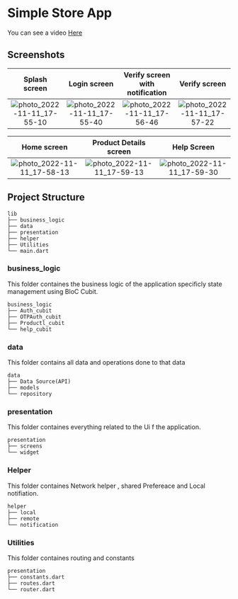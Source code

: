 # **Simple Store App**

You can see a video [Here]()

## Screenshots

  Splash screen                 |   Login screen        |  Verify screen with notification | Verify screen 
:-------------------------:|:-------------------------:|:-------------------------:|:-------------------------:
![photo_2022-11-11_17-55-10](https://user-images.githubusercontent.com/55716560/201379416-9a3911cc-af04-4289-acbf-e1cda55e5c7a.jpg)|![photo_2022-11-11_17-55-40](https://user-images.githubusercontent.com/55716560/201379738-9e68ce74-372d-4938-9dc8-71ab6566f458.jpg)|![photo_2022-11-11_17-56-46](https://user-images.githubusercontent.com/55716560/201380104-22dc71a4-2c7f-4ad2-ac22-42b59642b056.jpg)|![photo_2022-11-11_17-57-22](https://user-images.githubusercontent.com/55716560/201380202-c85d41b1-3a18-4486-9606-f91582bf7e09.jpg)


  Home screen                 |   Product Details screen        |  Help Screen 
:-------------------------:|:-------------------------:|:-------------------------:
![photo_2022-11-11_17-58-13](https://user-images.githubusercontent.com/55716560/201380362-8503f9a5-39b0-4f9a-813c-a09f8bc59d0e.jpg)|![photo_2022-11-11_17-59-13](https://user-images.githubusercontent.com/55716560/201380548-4cc02242-f2d9-423e-98f0-cc6143597e7b.jpg)|![photo_2022-11-11_17-59-30](https://user-images.githubusercontent.com/55716560/201380595-e062028f-9ff1-47f9-9edf-e8d5e2ee3a5b.jpg)

 ## Project Structure
```
lib
├── business_logic
├── data
├── presentation
├── helper
├── Utilities
└── main.dart
```

### business_logic
This folder containes the business logic of the application specificly state management using BloC Cubit.

```
business_logic
├── Auth_cubit
├── OTPAuth_cubit
├── Productl_cubit
└── help_cubit
```

### data
This folder contains all data and operations done to that data
```
data
├── Data Source(API)
├── models
└── repository
```

### presentation
This folder containes everything related to the Ui f the application.
```
presentation
├── screens
└── widget
```

### Helper
This folder containes Network helper , shared Prefereace and Local notifiation.
```
helper
├── local
├── remote
└── notification
```

### Utilities
This folder containes routing and constants
```
presentation
├── constants.dart
├── routes.dart
└── router.dart
```
